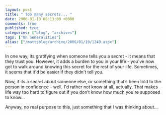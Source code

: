 ```yaml
---
layout: post
title: " Too many secrets... "
date: 2006-01-19 08:13:00 +0000
comments: true
published: true
categories: ["blog", "archives"]
tags: ["On Generalities"]
alias: ["/mattsblog/archive/2006/01/19/1249.aspx"]
---
```

<!-- more -->

<P>In one way, its gratifying when someone tells you a secret - it means that they trust you. However, it adds a burden to you in your life - you've now got to walk around knowing this secret for the rest of your life. Sometimes, it seems that it'd be easier if they didn't tell you.</P>
 <P>Now, if its a secret about someone else, or something that&#8217;s been told to the person in confidence - well, I'd rather not know at all, actually. That makes life way too hard to figure out if you don&#8217;t know how much you're supposed to know... </P>
 <P>Anyway, no real purpose to this, just something that I was thinking about... </P>
